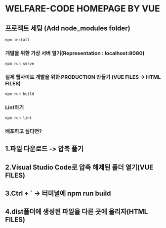 # WELFARE-CODE HOMEPAGE BY VUE

## 프로젝트 세팅 (Add node_modules folder)
```
npm install
```

### 개발을 위한 가상 서버 열기(Representation : localhost:8080)
```
npm run serve
```

### 실제 웹사이트 개발을 위한 PRODUCTION 만들기 (VUE FILES -> HTML FILES)
```
npm run build
```

### Lint하기
```
npm run lint
```

### 배포하고 싶다면?

## 1.파일 다운로드 -> 압축 풀기

## 2.Visual Studio Code로 압축 해제된 풀더 열기(VUE FILES)

## 3.Ctrl + ` -> 터미널에 npm run build

## 4.dist폴더에 생성된 파일을 다른 곳에 올리자(HTML FILES)
